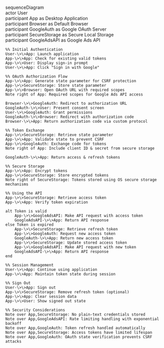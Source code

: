 sequenceDiagram  
    actor User  
    participant App as Desktop Application  
    participant Browser as Default Browser  
    participant GoogleAuth as Google OAuth Server  
    participant SecureStorage as Secure Local Storage  
    participant GoogleAdsAPI as Google Ads API

    %% Initial Authentication  
    User-\>\>App: Launch application  
    App-\>\>App: Check for existing valid tokens  
    App-\>\>User: Display sign-in prompt  
    User-\>\>App: Click "Sign in with Google"  
      
    %% OAuth Authorization Flow  
    App-\>\>App: Generate state parameter for CSRF protection  
    App-\>\>SecureStorage: Store state parameter  
    App-\>\>Browser: Open OAuth URL with required scopes  
    Note right of App: Required scopes for Google Ads API access  
      
    Browser-\>\>GoogleAuth: Redirect to authorization URL  
    GoogleAuth-\>\>User: Present consent screen  
    User-\>\>GoogleAuth: Grant permissions  
    GoogleAuth-\>\>Browser: Redirect with authorization code  
    Browser-\>\>App: Return authorization code via custom protocol  
      
    %% Token Exchange  
    App-\>\>SecureStorage: Retrieve state parameter  
    App-\>\>App: Validate state to prevent CSRF  
    App-\>\>GoogleAuth: Exchange code for tokens  
    Note right of App: Include client ID & secret from secure storage  
      
    GoogleAuth-\>\>App: Return access & refresh tokens  
      
    %% Secure Storage  
    App-\>\>App: Encrypt tokens  
    App-\>\>SecureStorage: Store encrypted tokens  
    Note right of SecureStorage: Tokens stored using OS secure storage mechanisms  
      
    %% Using the API  
    App-\>\>SecureStorage: Retrieve access token  
    App-\>\>App: Verify token expiration  
      
    alt Token is valid  
        App-\>\>GoogleAdsAPI: Make API request with access token  
        GoogleAdsAPI-\>\>App: Return API response  
    else Token is expired  
        App-\>\>SecureStorage: Retrieve refresh token  
        App-\>\>GoogleAuth: Request new access token  
        GoogleAuth-\>\>App: Return new access token  
        App-\>\>SecureStorage: Update stored access token  
        App-\>\>GoogleAdsAPI: Make API request with new token  
        GoogleAdsAPI-\>\>App: Return API response  
    end  
      
    %% Session Management  
    User-\>\>App: Continue using application  
    App-\>\>App: Maintain token state during session  
      
    %% Sign Out  
    User-\>\>App: Sign out  
    App-\>\>SecureStorage: Remove refresh token (optional)  
    App-\>\>App: Clear session data  
    App-\>\>User: Show signed out state  
      
    %% Security Considerations  
    Note over App,SecureStorage: No plain-text credentials stored  
    Note over App,GoogleAdsAPI: Rate limiting handling with exponential backoff  
    Note over App,GoogleAuth: Token refresh handled automatically  
    Note over App,SecureStorage: Access tokens have limited lifespan  
    Note over App,GoogleAuth: OAuth state verification prevents CSRF attacks
